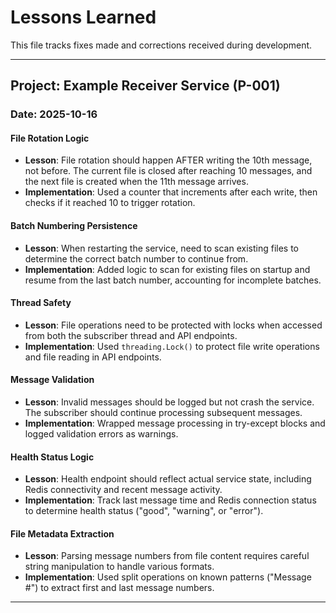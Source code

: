 # Lessons Learned

This file tracks fixes made and corrections received during development.

---

## Project: Example Receiver Service (P-001)

### Date: 2025-10-16

#### File Rotation Logic
- **Lesson**: File rotation should happen AFTER writing the 10th message, not before. The current file is closed after reaching 10 messages, and the next file is created when the 11th message arrives.
- **Implementation**: Used a counter that increments after each write, then checks if it reached 10 to trigger rotation.

#### Batch Numbering Persistence
- **Lesson**: When restarting the service, need to scan existing files to determine the correct batch number to continue from.
- **Implementation**: Added logic to scan for existing files on startup and resume from the last batch number, accounting for incomplete batches.

#### Thread Safety
- **Lesson**: File operations need to be protected with locks when accessed from both the subscriber thread and API endpoints.
- **Implementation**: Used `threading.Lock()` to protect file write operations and file reading in API endpoints.

#### Message Validation
- **Lesson**: Invalid messages should be logged but not crash the service. The subscriber should continue processing subsequent messages.
- **Implementation**: Wrapped message processing in try-except blocks and logged validation errors as warnings.

#### Health Status Logic
- **Lesson**: Health endpoint should reflect actual service state, including Redis connectivity and recent message activity.
- **Implementation**: Track last message time and Redis connection status to determine health status ("good", "warning", or "error").

#### File Metadata Extraction
- **Lesson**: Parsing message numbers from file content requires careful string manipulation to handle various formats.
- **Implementation**: Used split operations on known patterns ("Message #") to extract first and last message numbers.

---


